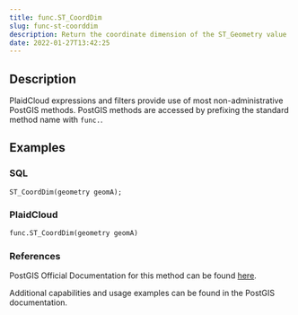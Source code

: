 ```yaml
---
title: func.ST_CoordDim
slug: func-st-coorddim
description: Return the coordinate dimension of the ST_Geometry value
date: 2022-01-27T13:42:25
---
```



## Description


PlaidCloud expressions and filters provide use of most non-administrative PostGIS methods. PostGIS methods are accessed by prefixing the standard method name with `func.`.



## Examples


### SQL



```
ST_CoordDim(geometry geomA);
```


### PlaidCloud



```python
func.ST_CoordDim(geometry geomA)
```


### References


PostGIS Official Documentation for this method can be found [here](https://postgis.net/docs/manual-3.1/ST_CoordDim.html).



Additional capabilities and usage examples can be found in the PostGIS documentation.

